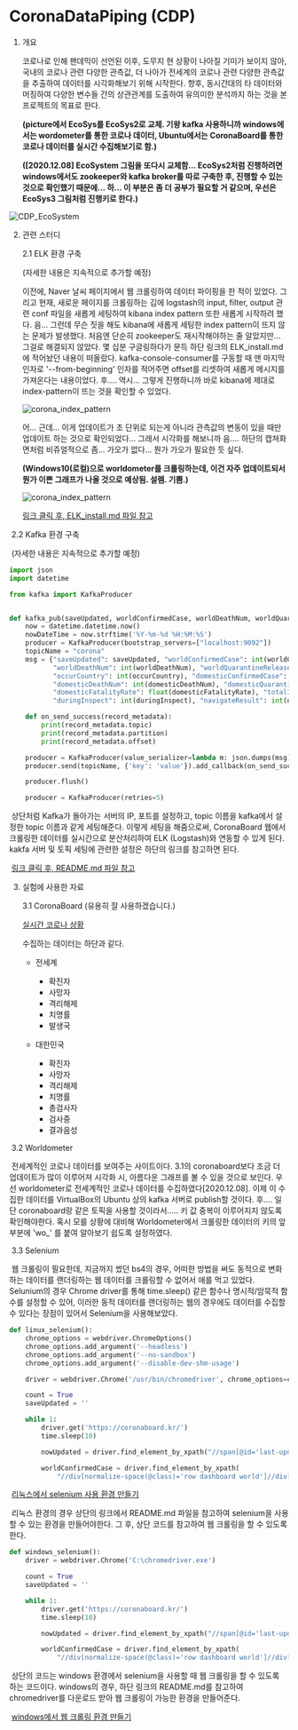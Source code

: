 # CoronaDataPiping (CDP)
1. 개요

   코로나로 인해 팬데믹이 선언된 이후, 도무지 현 상황이 나아질 기미가 보이지 않아, 국내의 코로나 관련 다양한 관측값, 더 나아가 전세계의 코로나 관련 다양한 관측값을 추출하여 데이터를 시각화해보기 위해 시작한다. 향후, 동시간대의 타 데이터와 머징하여 다양한 변수들 간의 상관관계를 도출하여 유의미한 분석까지 하는 것을 본 프로젝트의 목표로 한다.
   
   **(picture에서 EcoSys를 EcoSys2로 교체. 기왕 kafka 사용하니까 windows에서는 wordometer를 통한 코로나 데이터, Ubuntu에서는 CoronaBoard를 통한 코로나 데이터를 실시간 수집해보기로 함.)**
   
   **([2020.12.08] EcoSystem 그림을 또다시 교체함... EcoSys2처럼 진행하려면 windows에서도 zookeeper와 kafka broker를 따로 구축한 후, 진행할 수 있는 것으로 확인했기 때문에... 하... 이 부분은 좀 더 공부가 필요할 거 같으며, 우선은 EcoSys3 그림처럼 진행키로 한다.)**



![CDP_EcoSystem](https://github.com/YounHS/Study_DataEngineering/blob/main/CoronaDataPiping/Picture/EcoSys3.png)



2. 관련 스터디

   2.1 ELK 환경 구축

   (자세한 내용은 지속적으로 추가할 예정)

   이전에, Naver 날씨 페이지에서 웹 크롤링하여 데이터 파이핑을 한 적이 있었다. 그리고 현재, 새로운 페이지를 크롤링하는 김에 logstash의 input, filter, output 관련 conf 파일을 새롭게 세팅하여 kibana index pattern 또한 새롭게 시작하려 했다. 음... 그런데 무슨 짓을 해도 kibana에 새롭게 세팅한 index pattern이 뜨지 않는 문제가 발생했다. 처음엔 단순히 zookeeper도 재시작해야하는 줄 알았지만... 그걸로 해결되지 않았다. 몇 십분 구글링하다가 문득 하단 링크의 ELK_install.md에 적어놨던 내용이 떠올랐다. kafka-console-consumer를 구동할 때 맨 마지막 인자로 '--from-beginning' 인자를 적어주면 offset를 리셋하여 새롭게 메시지를 가져온다는 내용이었다. 후.... 역시... 그렇게 진행하니까 바로 kibana에 제대로 index-pattern이 뜨는 것을 확인할 수 있었다. 
   
   
   
   ![corona_index_pattern](https://github.com/YounHS/Study_DataEngineering/blob/main/CoronaDataPiping/Picture/corona_index_pattern_show.png)
   
   
   
   어... 근데... 이게 업데이트가 초 단위로 되는게 아니라 관측값의 변동이 있을 때만 업데이트 하는 것으로 확인되었다... 그래서 시각화를 해보니까 음.... 하단의 캡쳐화면처럼 비쥬얼적으로 좀... 가오가 없다... 뭔가 가오가 필요한 듯 싶다.
   
   **(Windows10(로컬)으로 worldometer를 크롤링하는데, 이건 자주 업데이트되서 뭔가 이쁜 그래프가 나올 것으로 예상됨. 설렘. 기쁨.)**
   
   
   
   ![corona_index_pattern](https://github.com/YounHS/Study_DataEngineering/blob/main/CoronaDataPiping/Picture/less_data_input.png)
   
   
   
   [링크 클릭 후, ELK_install.md 파일 참고](https://github.com/YounHS/Study_DataEngineering/tree/main/code)



​		2.2 Kafka 환경 구축

​		(자세한 내용은 지속적으로 추가할 예정)

```python
import json
import datetime

from kafka import KafkaProducer


def kafka_pub(saveUpdated, worldConfirmedCase, worldDeathNum, worldQuarantineRelease, worldFatalityRate, occurCountry, domesticConfirmedCase, domesticDeathNum, domesticQuarantineRelease, domesticFatalityRate, totalInspector, duringInspect, navigateResult):
    now = datetime.datetime.now()
    nowDateTime = now.strftime('%Y-%m-%d %H:%M:%S')
    producer = KafkaProducer(bootstrap_servers=["localhost:9092"])
    topicName = "corona"
    msg = {"saveUpdated": saveUpdated, "worldConfirmedCase": int(worldConfirmedCase),
           "worldDeathNum": int(worldDeathNum), "worldQuarantineRelease": int(worldQuarantineRelease), "worldFatalityRate": float(worldFatalityRate),
           "occurCountry": int(occurCountry), "domesticConfirmedCase": int(domesticConfirmedCase),
           "domesticDeathNum": int(domesticDeathNum), "domesticQuarantineRelease": int(domesticQuarantineRelease),
           "domesticFatalityRate": float(domesticFatalityRate), "totalInspector": int(totalInspector),
           "duringInspect": int(duringInspect), "navigateResult": int(navigateResult), "insertTime": nowDateTime}

    def on_send_success(record_metadata):
        print(record_metadata.topic)
        print(record_metadata.partition)
        print(record_metadata.offset)

    producer = KafkaProducer(value_serializer=lambda m: json.dumps(msg).encode("ascii"))
    producer.send(topicName, {'key': 'value'}).add_callback(on_send_success)

    producer.flush()

    producer = KafkaProducer(retries=5)
```

​		상단처럼 Kafka가 돌아가는 서버의 IP, 포트를 설정하고, topic 이름을 kafka에서 설정한 topic 이름과 같게 세팅해준다. 이렇게 세팅을 해줌으로써, CoronaBoard 웹에서 크롤링한 데이터를 실시간으로 분산처리하여 ELK (Logstash)와 연동할 수 있게 된다. kakfa 서버 및 토픽 세팅에 관련한 설정은 하단의 링크를 참고하면 된다.

​		[링크 클릭 후, README.md 파일 참고](https://github.com/YounHS/Study_DataEngineering/tree/main/code)



3. 실험에 사용한 자료

   3.1 CoronaBoard (유용히 잘 사용하겠습니다.)

   [실시간 코로나 상황](https://coronaboard.kr/)

   수집하는 데이터는 하단과 같다.

   - 전세계

     - 확진자
     - 사망자
     - 격리해제
     - 치명률
     - 발생국

     

   - 대한민국

     - 확진자
     - 사망자
     - 격리해제
     - 치명률
     - 총검사자
     - 검사중
     - 결과음성



​		3.2 Worldometer

​		전세계적인 코로나 데이터를 보여주는 사이트이다. 3.1의 coronaboard보다 조금 더 업데이트가 많이 이루어져 시각화 시, 아름다운 그래프를 볼 수 있을 것으로 보인다. 우선 worldometer로 전세계적인 코로나 데이터를 수집하였다[2020.12.08]. 이제 이 수집한 데이터를 VirtualBox의 Ubuntu 상의 kafka 서버로 publish할 것이다. 후.... 일단 coronaboard랑 같은 토픽을 사용할 것이라서..... 키 값 중복이 이루어지지 않도록 확인해야한다. 혹시 모를 상황에 대비해 Worldometer에서 크롤링한 데이터의 키의 앞 부분에 'wo_' 를 붙여 알아보기 쉽도록 설정하였다.



​		3.3 Selenium

​		웹 크롤링이 필요한데, 지금까지 썼던 bs4의 경우, 어떠한 방법을 써도 동적으로 변화하는 데이터를 랜더링하는 웹 데이터를 크롤링할 수 없어서 애를 먹고 있었다. Selunium의 경우 Chrome driver를 통해 time.sleep() 같은 함수나 명시적/암묵적 함수를 설정할 수 있어, 이러한 동적 데이터를 랜더링하는 웹의 경우에도 데이터를 수집할 수 있다는 장점이 있어서 Selenium을 사용해보았다.

```python
def linux_selenium():
    chrome_options = webdriver.ChromeOptions()
    chrome_options.add_argument('--headless')
    chrome_options.add_argument('--no-sandbox')
    chrome_options.add_argument('--disable-dev-shm-usage')

    driver = webdriver.Chrome('/usr/bin/chromedriver', chrome_options=chrome_options)

    count = True
    saveUpdated = ''

    while 1:
        driver.get('https://coronaboard.kr/')
        time.sleep(10)

        nowUpdated = driver.find_element_by_xpath("//span[@id='last-updated']").text

        worldConfirmedCase = driver.find_element_by_xpath(
            "//div[normalize-space(@class)='row dashboard world']//div[1]/p[1]").text.replace(',', '')
```

​		[리눅스에서 selenium 사용 환경 만들기](https://github.com/YounHS/Study_DataEngineering/tree/main/code/python/Corona)	

​		리눅스 환경의 경우 상단의 링크에서 README.md 파일을 참고하여 selenium을 사용할 수 있는 환경을 만들어야한다. 그 후, 상단 코드를 참고하여 웹 크롤링을 할 수 있도록 한다.

```python
def windows_selenium():
    driver = webdriver.Chrome('C:\chromedriver.exe')

    count = True
    saveUpdated = ''

    while 1:
        driver.get('https://coronaboard.kr/')
        time.sleep(10)

        nowUpdated = driver.find_element_by_xpath("//span[@id='last-updated']").text

        worldConfirmedCase = driver.find_element_by_xpath(
            "//div[normalize-space(@class)='row dashboard world']//div[1]/p[1]").text.replace(',', '')
```

​		상단의 코드는 windows 환경에서 selenium을 사용할 때 웹 크롤링을 할 수 있도록 하는 코드이다. windows의 경우, 하단 링크의 README.md를 참고하여 chromedriver를 다운로드 받아 웹 크롤링이 가능한 환경을 만들어준다.

​		[windows에서 웹 크롤링 환경 만들기](https://github.com/YounHS/Study_DataEngineering)